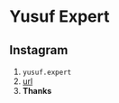 # Yusuf Expert
## Instagram
1. ```yusuf.expert```
2. [url](instagram.com/yusuf.expert)
3. **Thanks**

